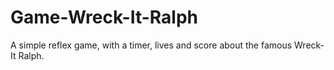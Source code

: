 # Game-Wreck-It-Ralph
A simple reflex game, with a timer, lives and score about the famous Wreck-It Ralph.
